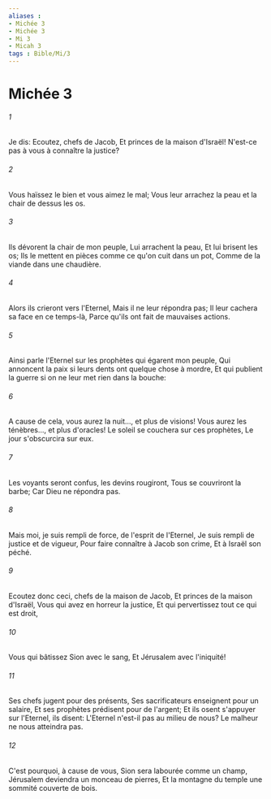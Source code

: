 ```yaml
---
aliases : 
- Michée 3
- Michée 3
- Mi 3
- Micah 3
tags : Bible/Mi/3
---
```


# Michée 3

###### 1
Je dis: Ecoutez, chefs de Jacob, Et princes de la maison d'Israël! N'est-ce pas à vous à connaître la justice?
###### 2
Vous haïssez le bien et vous aimez le mal; Vous leur arrachez la peau et la chair de dessus les os.
###### 3
Ils dévorent la chair de mon peuple, Lui arrachent la peau, Et lui brisent les os; Ils le mettent en pièces comme ce qu'on cuit dans un pot, Comme de la viande dans une chaudière.
###### 4
Alors ils crieront vers l'Eternel, Mais il ne leur répondra pas; Il leur cachera sa face en ce temps-là, Parce qu'ils ont fait de mauvaises actions.
###### 5
Ainsi parle l'Eternel sur les prophètes qui égarent mon peuple, Qui annoncent la paix si leurs dents ont quelque chose à mordre, Et qui publient la guerre si on ne leur met rien dans la bouche:
###### 6
A cause de cela, vous aurez la nuit..., et plus de visions! Vous aurez les ténèbres..., et plus d'oracles! Le soleil se couchera sur ces prophètes, Le jour s'obscurcira sur eux.
###### 7
Les voyants seront confus, les devins rougiront, Tous se couvriront la barbe; Car Dieu ne répondra pas.
###### 8
Mais moi, je suis rempli de force, de l'esprit de l'Eternel, Je suis rempli de justice et de vigueur, Pour faire connaître à Jacob son crime, Et à Israël son péché.
###### 9
Ecoutez donc ceci, chefs de la maison de Jacob, Et princes de la maison d'Israël, Vous qui avez en horreur la justice, Et qui pervertissez tout ce qui est droit,
###### 10
Vous qui bâtissez Sion avec le sang, Et Jérusalem avec l'iniquité!
###### 11
Ses chefs jugent pour des présents, Ses sacrificateurs enseignent pour un salaire, Et ses prophètes prédisent pour de l'argent; Et ils osent s'appuyer sur l'Eternel, ils disent: L'Eternel n'est-il pas au milieu de nous? Le malheur ne nous atteindra pas.
###### 12
C'est pourquoi, à cause de vous, Sion sera labourée comme un champ, Jérusalem deviendra un monceau de pierres, Et la montagne du temple une sommité couverte de bois.
